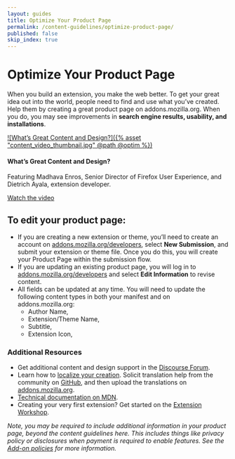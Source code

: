 ```yaml
---
layout: guides
title: Optimize Your Product Page
permalink: /content-guidelines/optimize-product-page/
published: false
skip_index: true
---
```


# Optimize Your Product Page

When you build an extension, you make the web better. To get your great idea out into the world, people need to find and use what you’ve created. Help them by creating a great product page on addons.mozilla.org. When you do, you may see improvements in **search engine results, usability, and installations**.

<div class="grid-x grid-padding-x align-right tiles-container">

<div class="cell small-12 large-6 tile-borderless" markdown="1">

[![What’s Great Content and Design?]({% asset "content_video_thumbnail.jpg" @path @optim %})](a0_OsLGI0k4 'Open Popup Video')

#### What’s Great Content and Design?

Featuring Madhava Enros, Senior Director of Firefox User Experience, and Dietrich Ayala, extension developer.

[Watch the video](a0_OsLGI0k4 'Open Popup Video')

</div>
</div>

## To edit your product page:

- If you are creating a new extension or theme, you’ll need to create an account on [addons.mozilla.org/developers](https://addons.mozilla.org/developers/ 'addons.mozilla.org/developers/'), select **New Submission**, and submit your extension or theme file. Once you do this, you will create your Product Page within the submission flow.
- If you are updating an existing product page, you will log in to [addons.mozilla.org/developers](https://addons.mozilla.org/developers/ 'addons.mozilla.org/developers/') and select **Edit Information** to revise content.
- All fields can be updated at any time. You will need to update the following content types in both your manifest and on addons.mozilla.org:
  - Author Name,
  - Extension/Theme Name,
  - Subtitle,
  - Extension Icon,

### Additional Resources

- Get additional content and design support in the [Discourse Forum](https://discourse.mozilla.org/c/add-ons 'discourse.mozilla.org/c/add-ons').
- Learn how to [localize your creation](developer.mozilla.org/docs/Mozilla/Add-ons/WebExtensions/Internationalization 'developer.mozilla.org/docs/Mozilla/Add-ons/WebExtensions/Internationalization'). Solicit translation help from the community on [GitHub](https://github.com 'github.com'), and then upload the translations on [addons.mozilla.org](https://addons.mozilla.org 'addons.mozilla.org').
- [Technical documentation on MDN](https://developer.mozilla.org/docs/Mozilla/Add-ons/WebExtensions 'developer.mozilla.org/docs/Mozilla/Add-ons/WebExtensions').
- Creating your very first extension? Get started on the [Extension Workshop](https://extensionworkshop.com/ 'extensionworkshop.com/').

_Note, you may be required to include additional information in your product page, beyond the content guidelines here. This includes things like privacy policy or disclosures when payment is required to enable features. See the [Add-on policies](https://developer.mozilla.org/docs/Mozilla/Add-ons/AMO/Policy/Reviews 'developer.mozilla.org/docs/Mozilla/Add-ons/AMO/Policy/Reviews') for more information._
